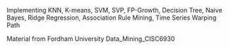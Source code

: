 Implementing KNN, K-means, SVM, SVP, FP-Growth, Decision Tree, Naive Bayes, Ridge Regression, Association Rule Mining, Time Series Warping Path

Material from Fordham University Data_Mining_CISC6930
